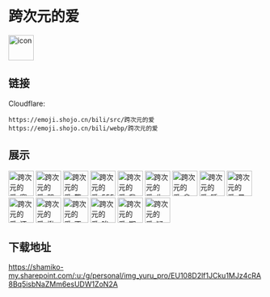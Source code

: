# 跨次元的爱
<img src="https://emoji.shojo.cn/bili/src/跨次元的爱/icon.png" width="50" height="50" alt="icon">

## 链接
Cloudflare:
```
https://emoji.shojo.cn/bili/src/跨次元的爱
https://emoji.shojo.cn/bili/webp/跨次元的爱
```
## 展示
<img src="https://emoji.shojo.cn/bili/src/跨次元的爱/跨次元的爱-赛博时代.png" width="50" height="50" alt="跨次元的爱-赛博时代">
<img src="https://emoji.shojo.cn/bili/src/跨次元的爱/跨次元的爱-哭哭.png" width="50" height="50" alt="跨次元的爱-哭哭">
<img src="https://emoji.shojo.cn/bili/src/跨次元的爱/跨次元的爱-警觉.png" width="50" height="50" alt="跨次元的爱-警觉">
<img src="https://emoji.shojo.cn/bili/src/跨次元的爱/跨次元的爱-555.png" width="50" height="50" alt="跨次元的爱-555">
<img src="https://emoji.shojo.cn/bili/src/跨次元的爱/跨次元的爱-我看刑.png" width="50" height="50" alt="跨次元的爱-我看刑">
<img src="https://emoji.shojo.cn/bili/src/跨次元的爱/跨次元的爱-生气.png" width="50" height="50" alt="跨次元的爱-生气">
<img src="https://emoji.shojo.cn/bili/src/跨次元的爱/跨次元的爱-拿捏.png" width="50" height="50" alt="跨次元的爱-拿捏">
<img src="https://emoji.shojo.cn/bili/src/跨次元的爱/跨次元的爱-睡了.png" width="50" height="50" alt="跨次元的爱-睡了">
<img src="https://emoji.shojo.cn/bili/src/跨次元的爱/跨次元的爱-晕.png" width="50" height="50" alt="跨次元的爱-晕">
<img src="https://emoji.shojo.cn/bili/src/跨次元的爱/跨次元的爱-还有这种事.png" width="50" height="50" alt="跨次元的爱-还有这种事">
<img src="https://emoji.shojo.cn/bili/src/跨次元的爱/跨次元的爱-揪.png" width="50" height="50" alt="跨次元的爱-揪">
<img src="https://emoji.shojo.cn/bili/src/跨次元的爱/跨次元的爱-不了.png" width="50" height="50" alt="跨次元的爱-不了">
<img src="https://emoji.shojo.cn/bili/src/跨次元的爱/跨次元的爱-唉.png" width="50" height="50" alt="跨次元的爱-唉">
<img src="https://emoji.shojo.cn/bili/src/跨次元的爱/跨次元的爱-期待.png" width="50" height="50" alt="跨次元的爱-期待">
<img src="https://emoji.shojo.cn/bili/src/跨次元的爱/跨次元的爱-疑惑.png" width="50" height="50" alt="跨次元的爱-疑惑">

## 下载地址

https://shamiko-my.sharepoint.com/:u:/g/personal/img_yuru_pro/EU108D2lf1JCku1MJz4cRA8Bq5isbNaZMm6esUDW1ZoN2A